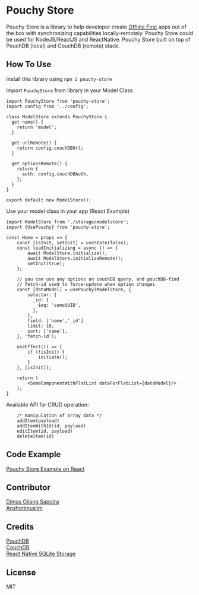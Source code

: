 # Pouchy Store

Pouchy Store is a library to help developer create [Offline First](http://offlinefirst.org/) apps out of the box with synchronizing capabilities locally-remotely. Pouchy Store could be used for NodeJS/ReactJS and ReactNative. Pouchy Store built on top of PouchDB (local) and CouchDB (remote) stack.

## How To Use

Install this library using
`npm i pouchy-store`

Import `PouchyStore` from library in your Model Class
```
import PouchyStore from 'pouchy-store';
import config from '../config';

class ModelStore extends PouchyStore {
  get name() {
    return 'model';
  }

  get urlRemote() {
    return config.couchDBUrl;
  }

  get optionsRemote() {
    return {
      auth: config.couchDBAuth,
    };
  }
}

export default new ModelStore();

```
Use your model class in your app (React Example)
```
import ModelStore from './storage/modelstore';
import {UsePouchy} from 'pouchy-store';

const Home = props => {
    const [isInit, setInit] = useState(false);
    const leadInitializing = async () => {
        await ModelStore.initialize();
        await ModelStore.initializeRemote();
        setInit(true);
    };
    
    // you can use any options on couchDB query, and pouchDB-find
    // fetch-id used to force-update when option changes
    const [dataModel] = usePouchy(ModelStore, {
        selector: {
          _id: {
            $eq: 'someUUID',
          },
        },
        field: ['name','_id']
        limit: 10,
        sort: ['name'],
    }, 'fetch-id');
    
    useEffect(() => {
        if (!isInit) {
            initiate();
        }
    }, [isInit]);
    
    return (
        <SomeComponentWithFlatList dataForFlatList={dataModel}/>
    );
}
```
Available API for CRUD operation:
```
	/* manipulation of array data */
	addItem(payload)
	addItemWithId(id, payload)
	editItem(id, payload)
	deleteItem(id)
```


## Code Example
[Pouchy Store Example on React](https://github.com/eFishery/pouchy-store-example)

## Contributor

[Dimas Gilang Saputra](https://github.com/sumartoyo)  
[Anshorimuslim](https://github.com/ans-4175)  

## Credits

[PouchDB](https://pouchdb.com/)  
[CouchDB](http://couchdb.apache.org/)  
[React Native SQLite Storage](https://www.npmjs.com/package/react-native-sqlite-storage)  

## License
MIT
